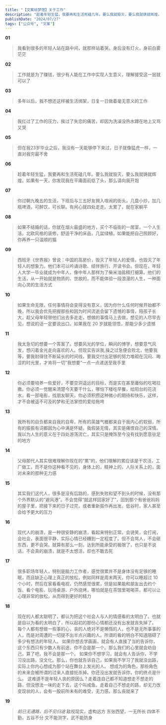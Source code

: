 ```yaml
---
title: "【文案绘梦馆】关于工作"
description: "趁着年轻生猛，我要再和生活死磕几年。要么我就毁灭，要么我就铸就辉煌。如果有一天，你发现我在平庸面前低了头，那么请向我开炮"
publishDate: "2024/07/27"
tags: ["公众号", "文案"]
---
```



**01**

> 我看到很多的年轻人站在路中间，就那样站着哭。身后没有灯火，身前白雾茫茫



**02**

> 工作就是为了赚钱，很少有人能在工作中实现人生意义，理解接受这一层就可以了



**03**

> 多年以后，我不想还这样被生活绑架，日复一日做着毫无意义的工作



**04**

> 我扛过了工作的压力，挨过了失恋的痛苦，却因为洗澡没热水蹲在地上又骂又哭



**05**

>但在我23岁毕业之后，我没有一天能够停下来过，日子就像猛虎一样，一直对我穷最不舍



**06**

> 趁着年轻生猛，我要再和生活死磕几年。要么我就毁灭，要么我就铸就辉煌。如果有一天，你发现我在平庸面前低了头，那么请向我开炮



**07**

> 你过朝九晚五的生活，下班后与三五好友拥入喧闹的街头，几盘小炒，加几瓶啤酒，可醉饮，可长聊。有闲心就四处走走。太累了，就在家躺平 



**08**

> 如果不结婚的话，你就在烟火最盛的地方，买个不临街的一居室，一个人生活。北欧风格的装修，舒适干净的床品，几盆绿植。如果能把自己照顾好，你再养一只温顺的猫



**09**

> 西班牙《世界报》曾说：中国的高房价，毁灭了年轻人的爱情，也毁灭了年轻人的想象力。他们本可以吟诵诗歌、结伴旅行、开读书会。但现在，年轻人大学一毕业就成为中年人，像中年人那样为了柴米油盐精打细算。他们的生活，从一开始就是物质的、世故的，而不能体验一段浪漫的人生，一种面向心灵的生活方式



**10**

> 如果生命无限，任何事情将会变得没有意义，因为你什么任何时候开始都不晚，所以我会优先把握那些和因为时间流逝会留下遗憾的事情，陪孩子长大，趁父母年轻带他们出去多走走，想做的事情马上去做，想见的人尽早去见，想说的话一定要说出口。如果我在 20 岁就能领悟，那能少多少遗憾



**11**

> 我太急切的想要一个答案了。想要风光的学位，瞬间的博学，想要意气风发，想闪着金光走向喜欢的人。但现实告诉我,操之过急便会败北，他要我等，要我耐得住不断延长的时间线，要我交付出足够的努力堆砌在沉闷、晦涩的时光里，才肯将一切"我想要"一点一点递送至我手里



**12**

> 你必须要培养一些爱好，不要空洞遥远的目标，而是实在甚至庸俗的吃喝拉撒。你必须一觉醒来清楚今天要干什么，哪怕下楼吃早餐，给阳台的花浇水，看一部电影，找朋友聊天，你必须积攒这种微小的期待和快乐，这样，才不会被遥不可及的梦和无法掌控的爱给拖垮



**13**

> 我所有的自负都来自我的自卑，所有的英雄气概都来自于我内心的软弱，所有的振振有词都因为心中满是怀疑。我假装无情，其实是痛恨自己的深情。我以为人生的意义在于四处游荡流亡，其实只是掩饰至今没有找到愿意驻足的地方



**14**

> 父母那代人其实很难理解你现在的“累”的，他们理解的累应该是干农活，工厂做工，而不是你这种看不见的，身体上的，精神上的，人际关系上的，面对未来的那种无力感 



**15**

> 其实我们这代人，很多是没有后路的，感到失败和望不到头的时候，没有那个外界默认的“避风港”。不会觉得“就这样回家好了”，回到那个有爸爸妈妈的屋子里，把接下来的日子过完，或者重新振作再出发。低谷时，家人甚至会给予更大的压力



**16**

>现代人的崩溃，是一种很安静的崩溃，看起来特别正常。会说笑，会打闹，会社会，表面很平静，实际心情已经糟到一定程度了。但不会骂人，不会砸东西，更不会哭。就算有那么一刻，达到所能承受的极限了，也只是不说话，不会真的崩溃，就是不太想活，却也不敢去死



**17**

> 很多职场年轻人，特别是脑力工作者，感觉很累并不是身体没有足够的睡眠，而且缺乏心理上真正的放松，例如同样是周末两天，你可以睡超过 10 个小时，然后在家看看电视，仍然感觉很累，但是如果能和朋友出去约个饭、看个电影、玩场桌游、户外烧烤，哪怕就是在茶馆里喝喝茶，都可以让心理非常的放松，从而得到更好的精力



**18**

> 现在的人都太聪明了，都认为把这个社会人与人的情感看的太明白了。也就是自以为看的太明白了，所以起初的那份心情都还没有出发就丧失掉了。
> 每个人都有想做一些事的心，丧的人绝对不是懒惰的人，也不是无所事事的人，而是对周遭的一切提不出半点兴趣的人。所谓的看的明白不知道阻碍了多少有想法的年轻人。
> 如果你想去学画画，就会有人直接了当的告诉你，这个东西只有少数人有前途，你不会是那一个。那么我们的心里就会劝自己，算了吧，我不会是那一个。
> 如果你不想学习，就会有人告诉你，不学习没出路，没文化。那么，你也就告诉自己，如果我不学习了我就没出路，实际上你内心想成为那个站在舞台上发光的人。
> 想成为的角色，那些角色的未来会被所谓的过来人直接扼杀掉。你还没出发就告诉你，你的终点是什么。
> 这难道不是年轻人丧的原因么？走着连自己都不知道想走不想走的路，但没想法一味的走下去，这个叫咸鱼。走着自己不想走的路，却无力改变现状的人，会有一股前所未有的难受，无力感。那么丧就来了



**19**

> _前已无通路，后不见归途_
> 敌视现实，虚构远方
> 东张西望，一无所长
> 四体不勤，五谷不分
> 文不能测字，武不能防身

